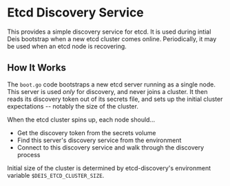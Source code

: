 # Etcd Discovery Service

This provides a simple discovery service for etcd. It is used during
intial Deis bootstrap when a new etcd cluster comes online.
Periodically, it may be used when an etcd node is recovering.

## How It Works

The `boot.go` code bootstraps a new etcd server running as a single
node. This server is used _only_ for discovery, and never joins a
cluster. It then reads its discovery token out of its secrets file, and
sets up the initial cluster expectations -- notably the size of the
cluster.

When the etcd cluster spins up, each node should...

- Get the discovery token from the secrets volume
- Find this server's discovery service from the environment
- Connect to this discovery service and walk through the discovery
  process

Initial size of the cluster is determined by etcd-discovery's
environment variable `$DEIS_ETCD_CLUSTER_SIZE`.

